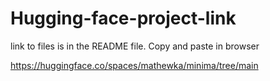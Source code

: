 # Hugging-face-project-link
link to files is in the README file. Copy and paste in browser

https://huggingface.co/spaces/mathewka/minima/tree/main
